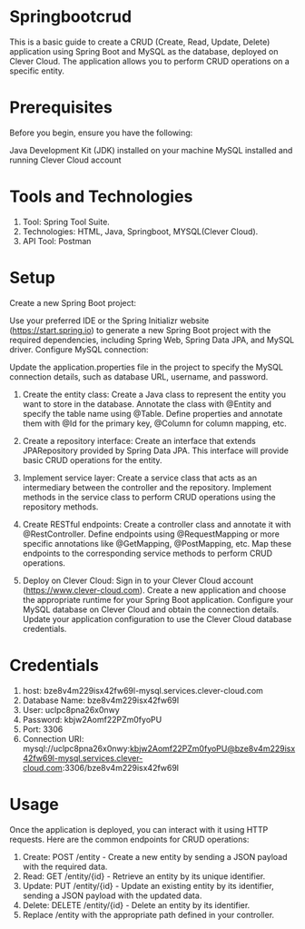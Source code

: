 # Springbootcrud
This is a basic guide to create a CRUD (Create, Read, Update, Delete) application using Spring Boot and MySQL as the database, deployed on Clever Cloud.
The application allows you to perform CRUD operations on a specific entity.

# Prerequisites
Before you begin, ensure you have the following:

Java Development Kit (JDK) installed on your machine
MySQL installed and running
Clever Cloud account

# Tools and Technologies
 1. Tool: Spring Tool Suite.
 2. Technologies: HTML, Java, Springboot, MYSQL(Clever Cloud).
 3. API Tool: Postman

# Setup
Create a new Spring Boot project:

Use your preferred IDE or the Spring Initializr website (https://start.spring.io) to generate a new Spring Boot project with the required dependencies, including Spring Web, Spring Data JPA, and MySQL driver.
Configure MySQL connection:

Update the application.properties file in the project to specify the MySQL connection details, such as database URL, username, and password.
1. Create the entity class:
Create a Java class to represent the entity you want to store in the database.
Annotate the class with @Entity and specify the table name using @Table.
Define properties and annotate them with @Id for the primary key, @Column for column mapping, etc.

2. Create a repository interface:
Create an interface that extends JPARepository provided by Spring Data JPA.
This interface will provide basic CRUD operations for the entity.

3. Implement service layer:
Create a service class that acts as an intermediary between the controller and the repository.
Implement methods in the service class to perform CRUD operations using the repository methods.

4. Create RESTful endpoints:
Create a controller class and annotate it with @RestController.
Define endpoints using @RequestMapping or more specific annotations like @GetMapping, @PostMapping, etc.
Map these endpoints to the corresponding service methods to perform CRUD operations.

5. Deploy on Clever Cloud:
Sign in to your Clever Cloud account (https://www.clever-cloud.com).
Create a new application and choose the appropriate runtime for your Spring Boot application.
Configure your MySQL database on Clever Cloud and obtain the connection details.
Update your application configuration to use the Clever Cloud database credentials.

# Credentials
1. host: bze8v4m229isx42fw69l-mysql.services.clever-cloud.com
2. Database Name: bze8v4m229isx42fw69l
3. User: uclpc8pna26x0nwy
4. Password: kbjw2Aomf22PZm0fyoPU
5. Port: 3306
6. Connection URI: mysql://uclpc8pna26x0nwy:kbjw2Aomf22PZm0fyoPU@bze8v4m229isx42fw69l-mysql.services.clever-cloud.com:3306/bze8v4m229isx42fw69l

# Usage
Once the application is deployed, you can interact with it using HTTP requests. Here are the common endpoints for CRUD operations:

1. Create: POST /entity - Create a new entity by sending a JSON payload with the required data.
2. Read: GET /entity/{id} - Retrieve an entity by its unique identifier.
3. Update: PUT /entity/{id} - Update an existing entity by its identifier, sending a JSON payload with the updated data.
4. Delete: DELETE /entity/{id} - Delete an entity by its identifier.
5. Replace /entity with the appropriate path defined in your controller.
